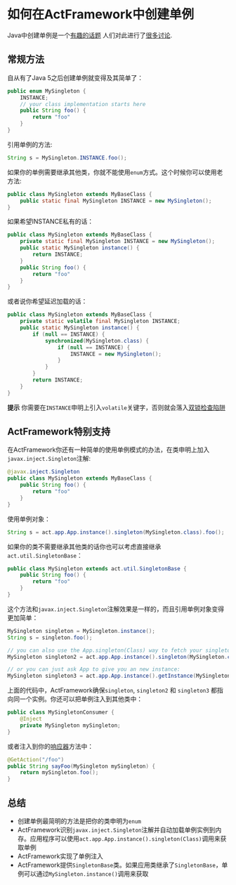 # 如何在ActFramework中创建单例

Java中创建单例是一个[有趣的话题](http://www.javaworld.com/article/2073352/core-java/simply-singleton.html) 人们对此进行了[很多讨论](http://stackoverflow.com/questions/70689/what-is-an-efficient-way-to-implement-a-singleton-pattern-in-java). 

## 常规方法

自从有了Java 5之后创建单例就变得及其简单了：

```java
public enum MySingleton {
    INSTANCE;
    // your class implementation starts here
    public String foo() {
        return "foo"
    }
}
```

引用单例的方法:

```java
String s = MySingleton.INSTANCE.foo();
```

如果你的单例需要继承其他类，你就不能使用`enum`方式。这个时候你可以使用老方法:

```java
public class MySingleton extends MyBaseClass {
    public static final MySingleton INSTANCE = new MySingleton(); 
}
``` 

如果希望INSTANCE私有的话：

```java
public class MySingleton extends MyBaseClass {
    private static final MySingleton INSTANCE = new MySingleton();
    public static MySingleton instance() {
        return INSTANCE;
    } 
    public String foo() {
        return "foo"
    }
}
``` 

或者说你希望延迟加载的话：

```java
public class MySingleton extends MyBaseClass {
    private static volatile final MySingleton INSTANCE;
    public static MySingleton instance() {
        if (null == INSTANCE) {
            synchronized(MySingleton.class) {
                if (null == INSTANCE) {
                    INSTANCE = new MySingleton();
                }
            }
        }
        return INSTANCE;
    }
}
``` 

**提示** 你需要在`INSTANCE`申明上引入`volatile`关键字，否则就会落入[双锁检查陷阱](http://www.cs.umd.edu/~pugh/java/memoryModel/DoubleCheckedLocking.html)

## ActFramework特别支持

在ActFramework你还有一种简单的使用单例模式的办法，在类申明上加入`javax.inject.Singleton`注解:

```java
@javax.inject.Singleton
public class MySingleton extends MyBaseClass {
    public String foo() {
        return "foo"
    }
}
```

使用单例对象：

```java
String s = act.app.App.instance().singleton(MySingleton.class).foo();
```

如果你的类不需要继承其他类的话你也可以考虑直接继承`act.util.SingletonBase`：

```java
public class MySingleton extends act.util.SingletonBase {
    public String foo() {
        return "foo"
    }
}
```

这个方法和`javax.inject.Singleton`注解效果是一样的，而且引用单例对象变得更加简单：

```java
MySingleton singleton = MySingleton.instance();
String s = singleton.foo();

// you can also use the App.singleton(Class) way to fetch your singleton:
MySingleton singleton2 = act.app.App.instance().singleton(MySingleton.class);

// or you can just ask App to give you an new instance:
MySingleton singleton3 = act.app.App.instance().getInstance(MySingleton.class);
```

上面的代码中，ActFramework确保`singleton`, `singleton2` 和 `singleton3` 都指向同一个实例。你还可以把单例注入到其他类中：

```java
public class MySingletonConsumer {
    @Inject 
    private MySingleton mySingleton;
}
``` 

或者注入到你的[响应器](../controller.md#term)方法中：

```java
@GetAction("/foo")
public String sayFoo(MySingleton mySingleton) {
    return mySingleton.foo();
}
```

## 总结

* 创建单例最简明的方法是把你的类申明为`enum`
* ActFramework识别`javax.inject.Singleton`注解并自动加载单例实例到内存。应用程序可以使用`act.app.App.instance().singleton(Class)`调用来获取单例
* ActFramework实现了单例注入
* ActFramework提供`SingletonBase`类。如果应用类继承了`SingletonBase`，单例可以通过`MySingleton.instance()`调用来获取

